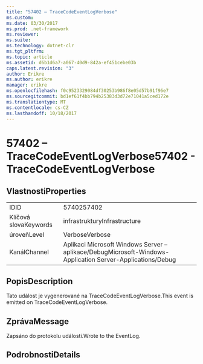 ```yaml
---
title: "57402 – TraceCodeEventLogVerbose"
ms.custom: 
ms.date: 03/30/2017
ms.prod: .net-framework
ms.reviewer: 
ms.suite: 
ms.technology: dotnet-clr
ms.tgt_pltfrm: 
ms.topic: article
ms.assetid: d6b1d6a7-a067-40d9-842a-ef451cebe03b
caps.latest.revision: "3"
author: Erikre
ms.author: erikre
manager: erikre
ms.openlocfilehash: f0c9523329084df30253b986f8e05d57b91f96e7
ms.sourcegitcommit: bd1ef61f4bb794b25383d3d72e71041a5ced172e
ms.translationtype: MT
ms.contentlocale: cs-CZ
ms.lasthandoff: 10/18/2017
---
```

# <a name="57402---tracecodeeventlogverbose"></a><span data-ttu-id="a6a09-102">57402 – TraceCodeEventLogVerbose</span><span class="sxs-lookup"><span data-stu-id="a6a09-102">57402 - TraceCodeEventLogVerbose</span></span>
## <a name="properties"></a><span data-ttu-id="a6a09-103">Vlastnosti</span><span class="sxs-lookup"><span data-stu-id="a6a09-103">Properties</span></span>  
  
|||  
|-|-|  
|<span data-ttu-id="a6a09-104">ID</span><span class="sxs-lookup"><span data-stu-id="a6a09-104">ID</span></span>|<span data-ttu-id="a6a09-105">57402</span><span class="sxs-lookup"><span data-stu-id="a6a09-105">57402</span></span>|  
|<span data-ttu-id="a6a09-106">Klíčová slova</span><span class="sxs-lookup"><span data-stu-id="a6a09-106">Keywords</span></span>|<span data-ttu-id="a6a09-107">infrastruktury</span><span class="sxs-lookup"><span data-stu-id="a6a09-107">Infrastructure</span></span>|  
|<span data-ttu-id="a6a09-108">úroveň</span><span class="sxs-lookup"><span data-stu-id="a6a09-108">Level</span></span>|<span data-ttu-id="a6a09-109">Verbose</span><span class="sxs-lookup"><span data-stu-id="a6a09-109">Verbose</span></span>|  
|<span data-ttu-id="a6a09-110">Kanál</span><span class="sxs-lookup"><span data-stu-id="a6a09-110">Channel</span></span>|<span data-ttu-id="a6a09-111">Aplikaci Microsoft Windows Server – aplikace/Debug</span><span class="sxs-lookup"><span data-stu-id="a6a09-111">Microsoft-Windows-Application Server-Applications/Debug</span></span>|  
  
## <a name="description"></a><span data-ttu-id="a6a09-112">Popis</span><span class="sxs-lookup"><span data-stu-id="a6a09-112">Description</span></span>  
 <span data-ttu-id="a6a09-113">Tato událost je vygenerované na TraceCodeEventLogVerbose.</span><span class="sxs-lookup"><span data-stu-id="a6a09-113">This event is emitted on TraceCodeEventLogVerbose.</span></span>  
  
## <a name="message"></a><span data-ttu-id="a6a09-114">Zpráva</span><span class="sxs-lookup"><span data-stu-id="a6a09-114">Message</span></span>  
 <span data-ttu-id="a6a09-115">Zapsáno do protokolu událostí.</span><span class="sxs-lookup"><span data-stu-id="a6a09-115">Wrote to the EventLog.</span></span>  
  
## <a name="details"></a><span data-ttu-id="a6a09-116">Podrobnosti</span><span class="sxs-lookup"><span data-stu-id="a6a09-116">Details</span></span>
